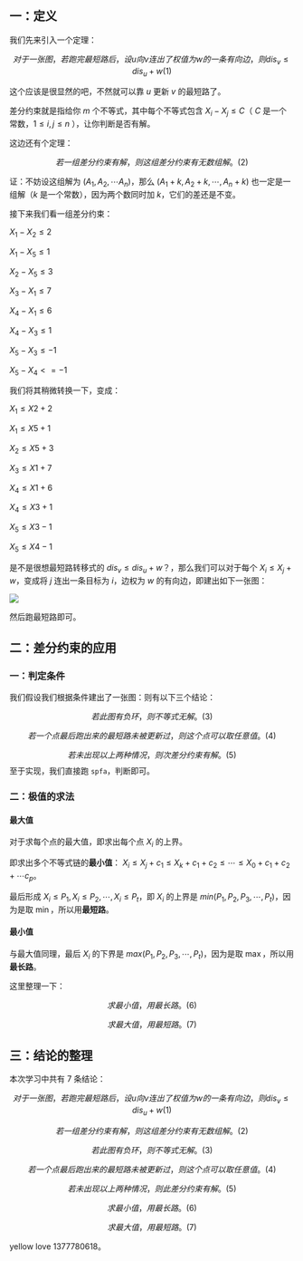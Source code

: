 ## 一：定义

我们先来引入一个定理：

$$
对于一张图，若跑完最短路后，设 u 向 v 连出了权值为 w 的一条有向边，则 dis_v≤dis_u+w(1)
$$

这个应该是很显然的吧，不然就可以靠 $u$ 更新 $v$ 的最短路了。

差分约束就是指给你 $m$ 个不等式，其中每个不等式包含 $X_i-X_j\le C$（ $C$ 是一个常数，$1\le i,j\le n$ ），让你判断是否有解。

这边还有个定理：

$$
若一组差分约束有解，则这组差分约束有无数组解。(2)
$$

证：不妨设这组解为 $(A_1,A_2,\cdots A_n)$，那么 $(A_1+k,A_2+k,\cdots,A_n+k)$ 也一定是一组解（$k$ 是一个常数），因为两个数同时加 $k$，它们的差还是不变。

接下来我们看一组差分约束：

$X_{1}-X_{2}≤2$

$X_{1}-X_{5}≤1$

$X_{2}-X_{5}≤3$

$X_{3}-X_{1}≤7$

$X_{4}-X_{1}≤6$

$X_{4}-X_{3}≤1$

$X_{5}-X_{3}≤-1$

$X_{5}-X_{4}<=-1$

我们将其稍微转换一下，变成：

$X_{1}\le X{2}+2$

$X_{1}\le X{5}+1$

$X_{2}\le X{5}+3$

$X_{3}\le X{1}+7$

$X_{4}\le X{1}+6$

$X_{4}\le X{3}+1$

$X_{5}\le X{3}-1$

$X_{5}\le X{4}-1$

是不是很想最短路转移式的 $dis_v\le dis_u+w$？，那么我们可以对于每个 $X_i\le X_j+w$，变成将 $j$ 连出一条目标为 $i$，边权为 $w$ 的有向边，即建出如下一张图：

![](https://cdn.luogu.com.cn/upload/image_hosting/39a3wkbz.png)

然后跑最短路即可。

## 二：差分约束的应用

### 一：判定条件

我们假设我们根据条件建出了一张图：则有以下三个结论：

$$
若此图有负环，则不等式无解。(3)
$$

$$
若一个点最后跑出来的最短路未被更新过，则这个点可以取任意值。(4)
$$

$$
若未出现以上两种情况，则次差分约束有解。(5)
$$
至于实现，我们直接跑 `spfa`，判断即可。

### 二：极值的求法

#### 最大值

对于求每个点的最大值，即求出每个点 $X_i$ 的上界。

即求出多个不等式链的**最小值**： $X_i\le X_j+c_1\le X_k+c_1+c_2\le\cdots\le X_0+c_1+c_2+\cdots c_p$。

最后形成 $X_i\le P_1,X_i\le P_2,\cdots,X_i\le P_t$，即 $X_i$ 的上界是 $min(P_1,P_2,P_3,\cdots,P_t)$，因为是取 $\min$，所以用**最短路**。

#### 最小值

与最大值同理，最后 $X_i$ 的下界是 $max(P_1,P_2,P_3,\cdots,P_t)$，因为是取 $\max$，所以用**最长路**。

这里整理一下：

$$
求最小值，用最长路。(6)
$$

$$
求最大值，用最短路。(7)
$$

## 三：结论的整理

本次学习中共有 $7$ 条结论：

$$
对于一张图，若跑完最短路后，设 u 向 v 连出了权值为 w 的一条有向边，则 dis_v\le dis_u+w(1)
$$

$$
若一组差分约束有解，则这组差分约束有无数组解。(2)
$$

$$
若此图有负环，则不等式无解。(3)
$$

$$
若一个点最后跑出来的最短路未被更新过，则这个点可以取任意值。(4)
$$

$$
若未出现以上两种情况，则此差分约束有解。(5)
$$

$$
求最小值，用最长路。(6)
$$

$$
求最大值，用最短路。(7)
$$



yellow love 1377780618。
